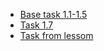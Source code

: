  - [Base task 1.1-1.5](https://github.com/Pantelonia/Reksoft_erl/blob/master/hm1/task.md)
 - [Task 1.7](https://github.com/Pantelonia/Reksoft_erl/tree/master/hm1/bool)
 - [Task from lessom](https://github.com/Pantelonia/Reksoft_erl/tree/master/hm1/Extra)

